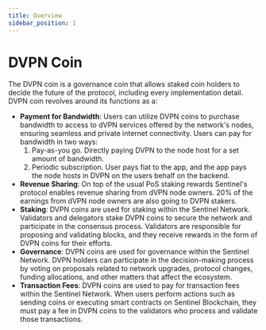 ```yaml
---
title: Overview
sidebar_position: 1
---
```


# DVPN Coin

The DVPN coin is a governance coin that allows staked coin holders to decide the future of the protocol, including every implementation detail. DVPN coin revolves around its functions as a:

- **Payment for Bandwidth**: Users can utilize DVPN coins to purchase bandwidth to access to dVPN services offered by the network's nodes, ensuring seamless and private internet connectivity.
    Users can pay for bandwidth in two ways:
    1. Pay-as-you go. Directly paying DVPN to the node host for a set amount of bandwidth.
    2. Periodic subscription. User pays fiat to the app, and the app pays the node hosts in DVPN on the users behalf on the backend. 
- **Revenue Sharing**: On top of the usual PoS staking rewards Sentinel's protocol enables revenue sharing from dVPN node owners. 20% of the earnings from dVPN node owners are also going to DVPN stakers.
- **Staking**: DVPN coins are used for staking within the Sentinel Network. Validators and delegators stake DVPN coins to secure the network and participate in the consensus process. Validators are responsible for proposing and validating blocks, and they receive rewards in the form of DVPN coins for their efforts.
- **Governance**: DVPN coins are used for governance within the Sentinel Network. DVPN holders can participate in the decision-making process by voting on proposals related to network upgrades, protocol changes, funding allocations, and other matters that affect the ecosystem.
- **Transaction Fees**: DVPN coins are used to pay for transaction fees within the Sentinel Network. When users perform actions such as sending coins or executing smart contracts on Sentinel Blockchain, they must pay a fee in DVPN coins to the validators who process and validate those transactions.